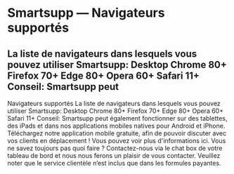 # Smartsupp — Navigateurs supportés
## La liste de navigateurs dans lesquels vous pouvez utiliser Smartsupp: Desktop Chrome 80+ Firefox 70+ Edge 80+ Opera 60+ Safari 11+ Conseil: Smartsupp peut 
Navigateurs supportés 
La liste de navigateurs dans lesquels vous pouvez utiliser Smartsupp:
Desktop
Chrome 80+ Firefox 70+ Edge 80+ Opera 60+ Safari 11+ 
Conseil: Smartsupp peut également fonctionner sur des tablettes, des iPads et dans nos applications mobiles natives pour Android et iPhone. Téléchargez notre application mobile gratuite, afin de pouvoir discuter avec vos clients en déplacement ! Vous pouvez voir plus d'informations ici.
Vous ne savez toujours pas quoi faire ? Contactez-nous via le chat box de votre tableau de bord et nous nous ferons un plaisir de vous contacter. Veuillez noter que le service clientèle n’est inclus que dans les formules payantes.

